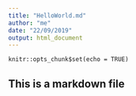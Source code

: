 ```yaml
---
title: "HelloWorld.md"
author: "me"
date: "22/09/2019"
output: html_document
---
```


```{r setup, include=FALSE}
knitr::opts_chunk$set(echo = TRUE)
```

## This is a markdown file
